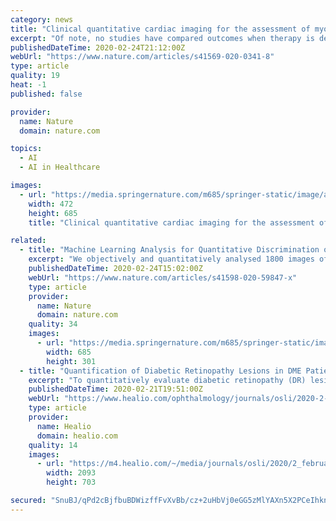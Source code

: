```yaml
---
category: news
title: "Clinical quantitative cardiac imaging for the assessment of myocardial ischaemia"
excerpt: "Of note, no studies have compared outcomes when therapy is decided on the basis of SPECT versus an alternative test ... blood velocity as a semiquantitative measure of myocardial ischaemia with improved image quality. Artificial intelligence solutions using machine learning for automated myocardial segmentation promise automated and fast ..."
publishedDateTime: 2020-02-24T21:12:00Z
webUrl: "https://www.nature.com/articles/s41569-020-0341-8"
type: article
quality: 19
heat: -1
published: false

provider:
  name: Nature
  domain: nature.com

topics:
  - AI
  - AI in Healthcare

images:
  - url: "https://media.springernature.com/m685/springer-static/image/art%3A10.1038%2Fs41569-020-0341-8/MediaObjects/41569_2020_341_Fig1_HTML.png"
    width: 472
    height: 685
    title: "Clinical quantitative cardiac imaging for the assessment of myocardial ischaemia"

related:
  - title: "Machine Learning Analysis for Quantitative Discrimination of Dried Blood Droplets"
    excerpt: "We objectively and quantitatively analysed 1800 images of dried blood droplets, developing sophisticated image processing analysis routines and optimising a multivariate statistical machine learning algorithm. We looked for statistically relevant correlations between the patterns in the dried blood droplets and exercise-induced changes in blood ..."
    publishedDateTime: 2020-02-24T15:02:00Z
    webUrl: "https://www.nature.com/articles/s41598-020-59847-x"
    type: article
    provider:
      name: Nature
      domain: nature.com
    quality: 34
    images:
      - url: "https://media.springernature.com/m685/springer-static/image/art%3A10.1038%2Fs41598-020-59847-x/MediaObjects/41598_2020_59847_Fig1_HTML.png"
        width: 685
        height: 301
  - title: "Quantification of Diabetic Retinopathy Lesions in DME Patients With Intravitreal Conbercept Treatment Using Deep Learning"
    excerpt: "To quantitatively evaluate diabetic retinopathy (DR) lesions using the authors' validated machine learning algorithms and provide physicians with an automated and precise method to follow the progression of DR and outcome of interventions. PATIENTS AND METHODS: Retrospective analyses were conducted of 3,496 color fundus photography images from ..."
    publishedDateTime: 2020-02-21T19:51:00Z
    webUrl: "https://www.healio.com/ophthalmology/journals/osli/2020-2-51-2/{141d88f0-8db1-43cd-8299-064e22a041a0}/quantification-of-diabetic-retinopathy-lesions-in-dme-patients-with-intravitreal-conbercept-treatment-using-deep-learning"
    type: article
    provider:
      name: Healio
      domain: healio.com
    quality: 14
    images:
      - url: "https://m4.healio.com/~/media/journals/osli/2020/2_february/10_3928_23258160_20200129_05/fig2.jpg"
        width: 2093
        height: 703

secured: "SnuBJ/qPd2cBjfbuBDWizffFvXvBb/cz+2uHbVj0eGG5zMlYAXn5X2PCeIhknXmKJNHXP4E4PhM/o5tdCYhnc9sU6yz152Ht5KlrYi5lJ2ogoP8TkXe3SBErVKrs2pRfJtTuwGHkLa2D9CPwXXENnIeZJRPbJAM7wsAv80wlrBqvvrU/SuhHYdJzFGwGdALyPJx1YLG7UJBpahqccBPh7unEtye08BAIraNh/8uf+nwgdhqT2/unPiM93+YqSf6RbG/UloH1iYAFLGksouWpKbtaBfXKlywRhBatnfB8QpdM4iVVsQXFnMdbuchA5hyW;RrJKuqI2XyiDhJmAIe5vYw=="
---
```


